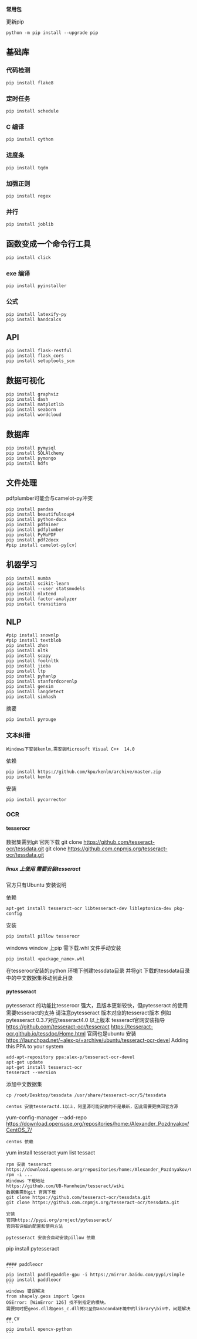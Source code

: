 **常用包**

更新pip
```
python -m pip install --upgrade pip
```

## 基础库
### 代码检测
```
pip install flake8
```
### 定时任务
```
pip install schedule
````
### C 编译
```
pip install cython
````
### 进度条
```
pip install tqdm 
```
### 加强正则
```
pip install regex
```
### 并行
```
pip install joblib
````
## 函数变成一个命令行工具
```
pip install click
```
### exe 编译
```
pip install pyinstaller 
```
### 公式
```
pip install latexify-py
pip install handcalcs
````
 
## API
```
pip install flask-restful
pip install flask_cors
pip install setuptools_scm
```

## 数据可视化
```
pip install graphviz 
pip install dash
pip install matplotlib
pip install seaborn
pip install wordcloud
```

## 数据库
```
pip install pymysql
pip install SQLAlchemy
pip install pymongo
pip install hdfs 
````

## 文件处理
pdfplumber可能会与camelot-py冲突
```
pip install pandas
pip install beautifulsoup4
pip install python-docx
pip install pdfminer
pip install pdfplumber
pip install PyMuPDF 
pip install pdf2docx
#pip install camelot-py[cv]
```

## 机器学习
```
pip install numba
pip install scikit-learn
pip install --user statsmodels 
pip install mlxtend
pip install factor-analyzer
pip install transitions
```
## NLP
```
#pip install snownlp
#pip install textblob
pip install zhon
pip install nltk
pip install scapy
pip install foolnltk
pip install jieba
pip install ltp
pip install pyhanlp
pip install stanfordcorenlp
pip install gensim
pip install langdetect
pip install simhash
```
摘要
```
pip install pyrouge
```
### 文本纠错
```
Windows下安装kenlm,需安装Microsoft Visual C++  14.0 
```
依赖
```
pip install https://github.com/kpu/kenlm/archive/master.zip
pip install kenlm
```
安装
```
pip install pycorrector
```

### OCR
#### tesserocr 

数据集需到git 官网下载
git clone https://github.com/tesseract-ocr/tessdata.git
git clone https://github.com.cnpmjs.org/tesseract-ocr/tessdata.git

##### linux 上使用 需要安装tesseract
官方只有Ubuntu 安装说明

依赖
```
apt-get install tesseract-ocr libtesseract-dev libleptonica-dev pkg-config
````
安装
```
pip install pillow tesserocr
```

windows
window 上pip 需下载.whl 文件手动安装
```
pip install <package_name>.whl
```
在tesserocr安装的python 环境下创建tessdata目录 并将git 下载的tessdata目录中的中文数据集移动到此目录

#### pytesseract 
pytesseract 的功能比tesserocr 强大，且版本更新较快，但pytesseract 的使用需要tesseract的支持 请注意pytesseract 版本对应的tesseract版本
例如pytesseract 0.3.7对应tesseract4.0 以上版本
tesseract官网安装指导
https://github.com/tesseract-ocr/tesseract
https://tesseract-ocr.github.io/tessdoc/Home.html
官网也是ubuntu 安装
https://launchpad.net/~alex-p/+archive/ubuntu/tesseract-ocr-devel
Adding this PPA to your system
```
add-apt-repository ppa:alex-p/tesseract-ocr-devel
apt-get update
apt-get install tesseract-ocr
tesseract --version
```
添加中文数据集
```
cp /root/Desktop/tessdata /usr/share/tesseract-ocr/5/tessdata

centos 安装tesseract4.1以上，阿里源可能安装的不是最新，因此需要更换回官方源
```
yum-config-manager --add-repo https://download.opensuse.org/repositories/home:/Alexander_Pozdnyakov/CentOS_7/
```
centos 依赖
```
yum install tesseract
yum list tessact 
```
rpm 安装 tesseract
https://download.opensuse.org/repositories/home:/Alexander_Pozdnyakov/CentOS_7/x86_64/
rpm -i ...
Windows 下载地址
https://github.com/UB-Mannheim/tesseract/wiki
数据集需到git 官网下载
git clone https://github.com/tesseract-ocr/tessdata.git
git clone https://github.com.cnpmjs.org/tesseract-ocr/tessdata.git

安装
官网https://pypi.org/project/pytesseract/
官网有详细的配置和使用方法

pytesseract 安装会自动安装pillow 依赖
```
pip install pytesseract
````

#### paddleocr
```
pip install paddlepaddle-gpu -i https://mirror.baidu.com/pypi/simple
pip install paddleocr
```
windows 错误解决
from shapely.geos import lgeos
OSError: [WinError 126] 找不到指定的模块。
需要同时把geos.dll和geos_c.dll拷贝至你anaconda环境中的library\bin中，问题解决

## CV
```
pip install opencv-python
```


